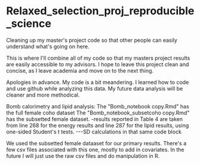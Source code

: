 # Relaxed_selection_proj_reproducible_science
Cleaning up my master's project code so that other people can easily understand what's going on here.

This is where I'll combine all of my code so that my masters project results are easily accessible to my advisors. I hope to leave this project clean and concise, as I leave academia and move on to the next thing.

Apologies in advance. My code is a bit meandering. I learned how to code and use github while analyzing this data. My future data analysis will be cleaner and more methodical.


Bomb calorimetry and lipid analysis:
The "Bomb_notebook copy.Rmd" has the full female coho dataset
The "Bomb_notebook_subsetcoho copy.Rmd" has the subsetted female dataset.
-results reported in Table 4 are taken from line 268 for the energy results and line 287 for the lipid results, using one-sided Student's t tests.
---SD calculations in that same code block

We used the subsetted female dataaset for our primary results.
There's a few csv files associated with this one, mostly to add in covariates. In the future I will just use the raw csv files and do manipulation in R. 